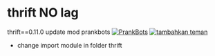 # thrift NO lag
thrift==0.11.0 update mod prankbots
[![PrankBots](https://img.fireden.net/v/image/1461/72/1461725093324.gif "Prankbots")](https://bit.ly/2xbVxlh)
[![tambahkan teman](https://macstore.id/wp-content/uploads/2017/07/lineadd.png "prankbot")](https://bit.ly/2xbVxlh)
- change import module in folder thrift
